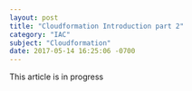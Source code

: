 ```yaml
---
layout: post
title: "Cloudformation Introduction part 2"
category: "IAC"
subject: "Cloudformation"
date: 2017-05-14 16:25:06 -0700
---
```

This article is in progress